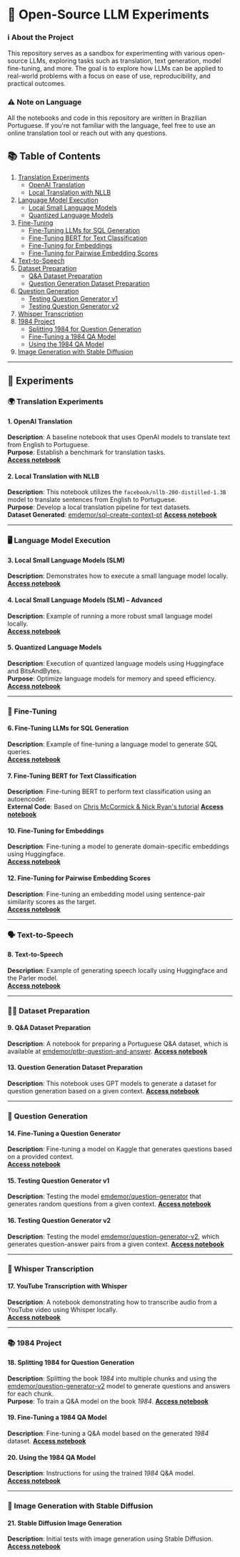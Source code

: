 # 🚀 Open-Source LLM Experiments

### ℹ️ About the Project
This repository serves as a sandbox for experimenting with various open-source LLMs, exploring tasks such as translation, text generation, model fine-tuning, and more. The goal is to explore how LLMs can be applied to real-world problems with a focus on ease of use, reproducibility, and practical outcomes.


### ⚠️ Note on Language
All the notebooks and code in this repository are written in Brazilian Portuguese. If you're not familiar with the language, feel free to use an online translation tool or reach out with any questions.

## 📚 Table of Contents
1. [Translation Experiments](#translation-experiments)
   - [OpenAI Translation](#openai-translation)
   - [Local Translation with NLLB](#local-translation-with-nllb)
2. [Language Model Execution](#language-model-execution)
   - [Local Small Language Models](#local-small-language-models)
   - [Quantized Language Models](#quantized-language-models)
3. [Fine-Tuning](#fine-tuning)
   - [Fine-Tuning LLMs for SQL Generation](#fine-tuning-llms-for-sql-generation)
   - [Fine-Tuning BERT for Text Classification](#fine-tuning-bert-for-text-classification)
   - [Fine-Tuning for Embeddings](#fine-tuning-for-embeddings)
   - [Fine-Tuning for Pairwise Embedding Scores](#fine-tuning-for-pairwise-embedding-scores)
4. [Text-to-Speech](#text-to-speech)
5. [Dataset Preparation](#dataset-preparation)
   - [Q&A Dataset Preparation](#qa-dataset-preparation)
   - [Question Generation Dataset Preparation](#question-generation-dataset-preparation)
6. [Question Generation](#question-generation)
   - [Testing Question Generator v1](#testing-question-generator-v1)
   - [Testing Question Generator v2](#testing-question-generator-v2)
7. [Whisper Transcription](#whisper-transcription)
8. [1984 Project](#1984-project)
   - [Splitting 1984 for Question Generation](#splitting-1984-for-question-generation)
   - [Fine-Tuning a 1984 QA Model](#fine-tuning-a-1984-qa-model)
   - [Using the 1984 QA Model](#using-the-1984-qa-model)
9. [Image Generation with Stable Diffusion](#image-generation-with-stable-diffusion)

---

## 🧪 Experiments

### 🌍 Translation Experiments

#### 1. OpenAI Translation
**Description**: A baseline notebook that uses OpenAI models to translate text from English to Portuguese.  
**Purpose**: Establish a benchmark for translation tasks.  
[**Access notebook**](https://github.com/emdemor/opensource-llm-recipes/blob/master/project/01-openai-translatIon.ipynb)

#### 2. Local Translation with NLLB
**Description**: This notebook utilizes the `facebook/nllb-200-distilled-1.3B` model to translate sentences from English to Portuguese.  
**Purpose**: Develop a local translation pipeline for text datasets.  
**Dataset Generated**: [emdemor/sql-create-context-pt](https://huggingface.co/datasets/emdemor/sql-create-context-pt)
[**Access notebook**](https://github.com/emdemor/opensource-llm-recipes/blob/master/project/02-local-translation.ipynb)

---

### 🖥️ Language Model Execution

#### 3. Local Small Language Models (SLM)
**Description**: Demonstrates how to execute a small language model locally.  
[**Access notebook**](https://github.com/emdemor/opensource-llm-recipes/blob/master/project/03-qwen2-hello-world.ipynb)

#### 4. Local Small Language Models (SLM) – Advanced
**Description**: Example of running a more robust small language model locally.  
[**Access notebook**](https://github.com/emdemor/opensource-llm-recipes/blob/master/project/04-phi3-hello-world.ipynb)

#### 5. Quantized Language Models
**Description**: Execution of quantized language models using Huggingface and BitsAndBytes.  
**Purpose**: Optimize language models for memory and speed efficiency.
[**Access notebook**](https://github.com/emdemor/opensource-llm-recipes/blob/master/project/05-phi3-quant-hello-world.ipynb)

---

### 🔧 Fine-Tuning

#### 6. Fine-Tuning LLMs for SQL Generation
**Description**: Example of fine-tuning a language model to generate SQL queries.  
[**Access notebook**](https://github.com/emdemor/opensource-llm-recipes/blob/master/project/06-fine-tune-pttext2sql.ipynb)

#### 7. Fine-Tuning BERT for Text Classification
**Description**: Fine-tuning BERT to perform text classification using an autoencoder.  
**External Code**: Based on [Chris McCormick & Nick Ryan's tutorial](https://mccormickml.com/2019/07/22/BERT-fine-tuning/)
[**Access notebook**](https://github.com/emdemor/opensource-llm-recipes/blob/master/project/07-bert-classification.ipynb)

#### 10. Fine-Tuning for Embeddings
**Description**: Fine-tuning a model to generate domain-specific embeddings using Huggingface.  
[**Access notebook**](https://github.com/emdemor/opensource-llm-recipes/blob/master/project/10-simple-embedding-finetune.ipynb)

#### 12. Fine-Tuning for Pairwise Embedding Scores
**Description**: Fine-tuning an embedding model using sentence-pair similarity scores as the target.  
[**Access notebook**](https://github.com/emdemor/opensource-llm-recipes/blob/master/project/12-call-slm.ipynb)

---

### 🗣️ Text-to-Speech

#### 8. Text-to-Speech
**Description**: Example of generating speech locally using Huggingface and the Parler model.  
[**Access notebook**](https://github.com/emdemor/opensource-llm-recipes/blob/master/project/08-text-to-speech.ipynb)

---

### 🧑‍💻 Dataset Preparation

#### 9. Q&A Dataset Preparation
**Description**: A notebook for preparing a Portuguese Q&A dataset, which is available at [emdemor/ptbr-question-and-answer](https://huggingface.co/datasets/emdemor/ptbr-question-and-answer).
[**Access notebook**](https://github.com/emdemor/opensource-llm-recipes/blob/master/project/09-prepare-dataset-for-embedding-finetune.ipynb)

#### 13. Question Generation Dataset Preparation
**Description**: This notebook uses GPT models to generate a dataset for question generation based on a given context.
[**Access notebook**](https://github.com/emdemor/opensource-llm-recipes/blob/master/project/13-prepare-dataset-to-question-generator.ipynb)

---

### 🤖 Question Generation

#### 14. Fine-Tuning a Question Generator
**Description**: Fine-tuning a model on Kaggle that generates questions based on a provided context.  
[**Access notebook**](https://github.com/emdemor/opensource-llm-recipes/blob/master/project/14-kaggle-finetune-question-and-answer-v01.ipynb)

#### 15. Testing Question Generator v1
**Description**: Testing the model [emdemor/question-generator](https://huggingface.co/emdemor/question-generator) that generates random questions from a given context.
[**Access notebook**](https://github.com/emdemor/opensource-llm-recipes/blob/master/project/15-call-question-generator-version-1.ipynb)

#### 16. Testing Question Generator v2
**Description**: Testing the model [emdemor/question-generator-v2](https://huggingface.co/emdemor/question-generator-v2), which generates question-answer pairs from a given context.
[**Access notebook**](https://github.com/emdemor/opensource-llm-recipes/blob/master/project/16-call-question-generator-version-2.ipynb)

---

### 🎤 Whisper Transcription

#### 17. YouTube Transcription with Whisper
**Description**: A notebook demonstrating how to transcribe audio from a YouTube video using Whisper locally.  
[**Access notebook**](https://github.com/emdemor/opensource-llm-recipes/blob/master/project/17-youtube-transcription-with-openai-whisper.ipynb)

---

### 📚 1984 Project

#### 18. Splitting 1984 for Question Generation
**Description**: Splitting the book *1984* into multiple chunks and using the [emdemor/question-generator-v2](https://huggingface.co/emdemor/question-generator-v2) model to generate questions and answers for each chunk.  
**Purpose**: To train a Q&A model on the book *1984*.
[**Access notebook**](https://github.com/emdemor/opensource-llm-recipes/blob/master/project/18-splitting-1984.ipynb)

#### 19. Fine-Tuning a 1984 QA Model
**Description**: Fine-tuning a Q&A model based on the generated *1984* dataset.
[**Access notebook**](https://github.com/emdemor/opensource-llm-recipes/blob/master/project/19-%5Bkaggle%5D-finetune-q-a-1984.ipynb)

#### 20. Using the 1984 QA Model
**Description**: Instructions for using the trained *1984* Q&A model.  
[**Access notebook**](https://github.com/emdemor/opensource-llm-recipes/blob/master/project/20-call-guru-1984.ipynb)

---

### 🎨 Image Generation with Stable Diffusion

#### 21. Stable Diffusion Image Generation
**Description**: Initial tests with image generation using Stable Diffusion.  
[**Access notebook**](https://github.com/emdemor/opensource-llm-recipes/blob/master/project/21-test-stable-difusion.ipynb)
